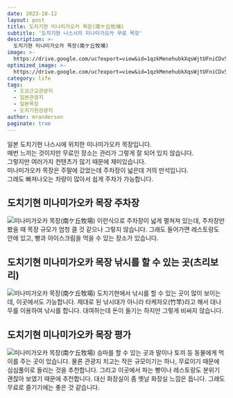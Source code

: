 ```yaml
---
date: 2023-10-12
layout: post
title: 도치기현 미나미가오카 목장(南ケ丘牧場)
subtitle: '도치기현 나스시의 미나미가오카 무료 목장'
description: >-
  도치기현 미나미가오카 목장(南ケ丘牧場)
image: >-
  https://drive.google.com/uc?export=view&id=1qzkMenehubkXqsWjtUFniCDv5PphiAEy
optimized_image: >-
  https://drive.google.com/uc?export=view&id=1qzkMenehubkXqsWjtUFniCDv5PphiAEy
category: life
tags:
  - 도쿄근교관광지
  - 일본관광지
  - 일본목장
  - 도치기현관광지
author: mranderson
paginate: true
---
```

일본 도치기현 나스시에 위치한 미나미가오카 목장입니다.  
매번 느끼는 것이지만 무료인 장소는 관리가 그렇게 잘 되어 있지 않습니다.  
그렇지만 여러가지 컨텐츠가 많기 때문에 재미있습니다.  
미나미가오카 목장은 주말에 갔었는데 주차장이 넓은데 거의 만석입니다.  
그래도 빠져나오는 차량이 많아서 쉽게 주차가 가능합니다.  

## 도치기현 미나미가오카 목장 주차장
<img src="https://drive.google.com/uc?export=view&id=1ffZqYLYJ5WjiFejA_aP0knKk8UNrJmNS" alt="미나미가오카 목장(南ケ丘牧場)">
이런식으로 주차장이 넓게 펼쳐져 있는데,  
주차장만 봤을 때 목장 규모가 엄청 클 것 같으나 그렇지 않습니다.  
그래도 들어가면 레스토랑도 안에 있고, 빵과 아이스크림을 먹을 수 있는 장소가 있습니다.  

## 도치기현 미나미가오카 목장 낚시를 할 수 있는 곳(츠리보리)
<img src="https://drive.google.com/uc?export=view&id=1EGTRfxeaP8qE7glkrB0gfQBEp_K7i9Gj" alt="미나미가오카 목장(南ケ丘牧場)">
도치기현에서 낚시를 할 수 있는 곳이 많이 보이는데, 이곳에서도 가능합니다.  
제대로 된 낚시대가 아니라 타케자오(竹竿)라고 해서 대나무를 이용하여 낚시를 합니다.  
대여하는데 돈이 들기는 하지만 그렇게 비싸지 않습니다.  

## 도치기현 미나미가오카 목장 평가
<img src="https://drive.google.com/uc?export=view&id=1IT1lPltDzJppXrpSxICkUrf_AkAUQxE6" alt="미나미가오카 목장(南ケ丘牧場)">
승마를 할 수 있는 곳과 말이나 토끼 등 동물에게 먹이를 주는 곳이 있습니다.  
물론 관광지 치고는 작은 규모이기는 하나, 무료이기 때문에 심심풀이로 들리는 것을 추천합니다.  
그리고 이곳에서 파는 빵이나 레스토랑도 분위기 괜찮아 보였기 때문에 추천합니다.  
대신 화장실이 좀 옛날 화장실 느낌은 듭니다.  
그래도 무료로 즐기기에는 좋은 것 같습니다.

